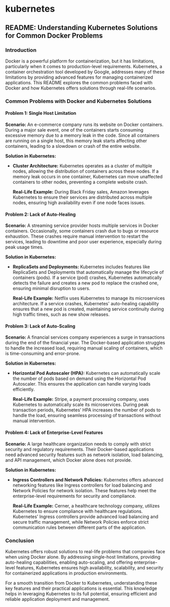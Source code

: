 # kubernetes

## README: Understanding Kubernetes Solutions for Common Docker Problems

### Introduction

Docker is a powerful platform for containerization, but it has limitations, particularly when it comes to production-level requirements. Kubernetes, a container orchestration tool developed by Google, addresses many of these limitations by providing advanced features for managing containerized applications. This README explores the common problems faced with Docker and how Kubernetes offers solutions through real-life scenarios.

### Common Problems with Docker and Kubernetes Solutions

#### Problem 1: Single Host Limitation

**Scenario:**
An e-commerce company runs its website on Docker containers. During a major sale event, one of the containers starts consuming excessive memory due to a memory leak in the code. Since all containers are running on a single host, this memory leak starts affecting other containers, leading to a slowdown or crash of the entire website.

**Solution in Kubernetes:**
- **Cluster Architecture:**
  Kubernetes operates as a cluster of multiple nodes, allowing the distribution of containers across these nodes. If a memory leak occurs in one container, Kubernetes can move unaffected containers to other nodes, preventing a complete website crash.

  **Real-Life Example:**
  During Black Friday sales, Amazon leverages Kubernetes to ensure their services are distributed across multiple nodes, ensuring high availability even if one node faces issues.

#### Problem 2: Lack of Auto-Healing

**Scenario:**
A streaming service provider hosts multiple services in Docker containers. Occasionally, some containers crash due to bugs or resource exhaustion. These crashes require manual intervention to restart the services, leading to downtime and poor user experience, especially during peak usage times.

**Solution in Kubernetes:**
- **ReplicaSets and Deployments:**
  Kubernetes includes features like ReplicaSets and Deployments that automatically manage the lifecycle of containers (pods). If a service (pod) crashes, Kubernetes automatically detects the failure and creates a new pod to replace the crashed one, ensuring minimal disruption to users.

  **Real-Life Example:**
  Netflix uses Kubernetes to manage its microservices architecture. If a service crashes, Kubernetes' auto-healing capability ensures that a new pod is created, maintaining service continuity during high traffic times, such as new show releases.

#### Problem 3: Lack of Auto-Scaling

**Scenario:**
A financial services company experiences a surge in transactions during the end of the financial year. The Docker-based application struggles to handle the increased load, requiring manual scaling of containers, which is time-consuming and error-prone.

**Solution in Kubernetes:**
- **Horizontal Pod Autoscaler (HPA):**
  Kubernetes can automatically scale the number of pods based on demand using the Horizontal Pod Autoscaler. This ensures the application can handle varying loads efficiently.

  **Real-Life Example:**
  Stripe, a payment processing company, uses Kubernetes to automatically scale its microservices. During peak transaction periods, Kubernetes’ HPA increases the number of pods to handle the load, ensuring seamless processing of transactions without manual intervention.

#### Problem 4: Lack of Enterprise-Level Features

**Scenario:**
A large healthcare organization needs to comply with strict security and regulatory requirements. Their Docker-based applications need advanced security features such as network isolation, load balancing, and API management, which Docker alone does not provide.

**Solution in Kubernetes:**
- **Ingress Controllers and Network Policies:**
  Kubernetes offers advanced networking features like Ingress controllers for load balancing and Network Policies for network isolation. These features help meet the enterprise-level requirements for security and compliance.

  **Real-Life Example:**
  Cerner, a healthcare technology company, utilizes Kubernetes to ensure compliance with healthcare regulations. Kubernetes’ Ingress controllers provide advanced load balancing and secure traffic management, while Network Policies enforce strict communication rules between different parts of the application.

### Conclusion

Kubernetes offers robust solutions to real-life problems that companies face when using Docker alone. By addressing single-host limitations, providing auto-healing capabilities, enabling auto-scaling, and offering enterprise-level features, Kubernetes ensures high availability, scalability, and security for containerized applications in production environments. 

For a smooth transition from Docker to Kubernetes, understanding these key features and their practical applications is essential. This knowledge helps in leveraging Kubernetes to its full potential, ensuring efficient and reliable application deployment and management.
